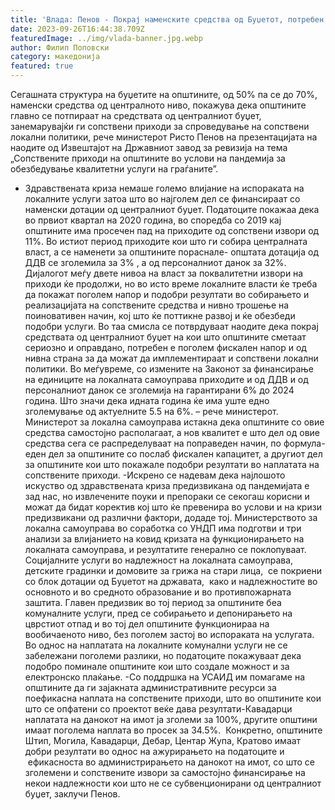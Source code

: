 ```yaml
---
title: 'Влада: Пенов - Покрај наменските средства од Буџетот, потребен е поголем напор од локалните власти за спроведување на сопствени локални политики - 26 СЕПТЕМВРИ 2023'
date: 2023-09-26T16:44:38.709Z
featuredImage: ../img/vlada-banner.jpg.webp
author: Филип Поповски
category: македонија
featured: true
---
```

Сегашната структура на буџетите на општините, од 50% па се до 70%, наменски средства од централното ниво, покажува дека општините главно се потпираат на средствата од централниот буџет, занемарувајќи ги сопствени приходи за спроведување на сопствени локални политики, рече министерот Ристо Пенов на презентацијата на наодите од Извештајот на Државниот завод за ревизија на тема „Сопствените приходи на општините во услови на пандемија за обезбедување квалитетни услуги на граѓаните”.
- Здравствената криза немаше големо влијание на испораката на локалните услуги затоа што во најголем дел се финансираат со наменски дотации од централниот буџет. Податоците покажаа дека во првиот квартал на 2020 година, во споредба со 2019 кај општините има просечен пад на приходите од сопствени извори од 11%. Во истиот период приходите кои што ги собира централната власт, а се наменети за општините пораснале- општата дотација од ДДВ се зголемила за 3% , а од персоналниот данок за 32%. Дијалогот меѓу двете нивоа на власт за поквалитетни извори на приходи ќе продолжи, но во исто време локалните власти ќе треба да покажат поголем напор и подобри резултати во собирањето и реализацијата на сопствените средства и нивно трошење на поиновативен начин, кој што ќе поттикне развој и ќе обезбеди подобри услуги. Во таа смисла се потврдуваат наодите дека покрај средствата од централниот буџет на кои што општините сметаат сериозно и оправдано, потребен е поголем фискален напор и од нивна страна за да можат да имплементираат и сопствени локални политики. Во меѓувреме, со измените на Законот за финансирање на единиците на локалната самоуправа приходите и од ДДВ и од персоналниот данок се зголемија на гарантирани 6% до 2024 година. Што значи дека идната година ќе има уште едно зголемување од актуелните 5.5 на 6%. – рече министерот.
Министерот за локална самоуправа истакна дека општините со овие средства самостојно располагаат, а нов квалитет е што дел од овие средства сега се распределуваат на поправеден начин, по формула-еден дел за општините со послаб фискален капацитет, а другиот дел за општините кои што покажале подобри резултати во наплатата на сопствените приходи.
-Искрено се надевам дека најлошото искуство од здравствената криза предизвикана од пандемијата е зад нас, но извлечените поуки и препораки се секогаш корисни и можат да бидат коректив кој што ќе превенира во услови и на кризи предизвикани од различни фактори, додаде тој.
Министерството за локална самоуправа во соработка со УНДП има подготви и три анализи за влијанието на ковид кризата на функционирањето на локалната самоуправа, и резултатите генерално се поклопуваат.
Социјалните услуги во надлежност на локалната самоуправа, детските градинки и домовите за грижа на стари лица,  се покриени со блок дотации од Буџетот на државата,  како и надлежностите во основното и во средното образование и во противпожарната заштита. Главен предизвик во тој период за општините беа комуналните услуги, пред се собирањето и депонирањето на цврстиот отпад и во тој дел општините функционираа на вообичаеното ниво, без поголем застој во испораката на услугата. Во однос на наплатата на локалните комунални услуги не се забележани поголеми разлики, но податоците покажуваат дека подобро поминале општините кои што создале можност и за електронско плаќање.
-Со поддршка на УСАИД им помагаме на општините да ги зајакната административните ресурси за поефикасна наплата на сопствените приходи, што во општините кои што се опфатени со проектот веќе дава резултати-Кавадарци наплатата на данокот на имот ја зголеми за 100%, другите општини имаат поголема наплата во просек за 34.5%.  Конкретно, општините Штип, Могила, Кавадарци, Дебар, Центар Жупа, Кратово имаат добри резултати во однос на ажурирањето на податоците и  ефикасноста во администрирањето на данокот на имот, со што се зголемени и сопствените извори за самостојно финансирање на некои надлежности кои што не се субвенционирани од централниот буџет, заклучи Пенов.
 
